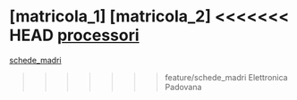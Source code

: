 [matricola_1]
[matricola_2]
<<<<<<< HEAD
[processori](processori.md)
=======
[schede_madri](schede_madri.md)
>>>>>>> feature/schede_madri
Elettronica Padovana

